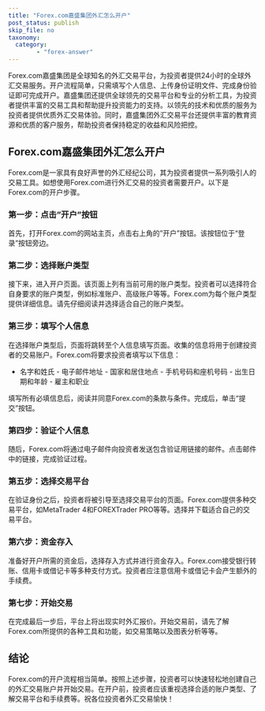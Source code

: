 ```yaml
---
title: "Forex.com嘉盛集团外汇怎么开户"
post_status: publish
skip_file: no
taxonomy:
  category:
        - "forex-answer"
---
```


Forex.com嘉盛集团是全球知名的外汇交易平台，为投资者提供24小时的全球外汇交易服务。开户流程简单，只需填写个人信息、上传身份证明文件、完成身份验证即可完成开户。嘉盛集团还提供全球领先的交易平台和专业的分析工具，为投资者提供丰富的交易工具和帮助提升投资能力的支持。以领先的技术和优质的服务为投资者提供优质外汇交易体验。同时，嘉盛集团外汇交易平台还提供丰富的教育资源和优质的客户服务，帮助投资者保持稳定的收益和风险把控。

## Forex.com嘉盛集团外汇怎么开户

Forex.com是一家具有良好声誉的外汇经纪公司，其为投资者提供一系列吸引人的交易工具。如想使用Forex.com进行外汇交易的投资者需要开户。以下是Forex.com的开户步骤。

### 第一步：点击”开户”按钮

首先，打开Forex.com的网站主页，点击右上角的”开户”按钮。该按钮位于“登录”按钮旁边。

### 第二步：选择账户类型

接下来，进入开户页面。该页面上列有当前可用的账户类型。投资者可以选择符合自身要求的账户类型，例如标准账户、高级账户等等。Forex.com为每个账户类型提供详细信息。请先仔细阅读并选择适合自己的账户类型。

### 第三步：填写个人信息

在选择账户类型后，页面将跳转至个人信息填写页面。收集的信息将用于创建投资者的交易账户。Forex.com将要求投资者填写以下信息：

- 名字和姓氏 - 电子邮件地址 - 国家和居住地点 - 手机号码和座机号码 - 出生日期和年龄 - 雇主和职业

填写所有必填信息后，阅读并同意Forex.com的条款与条件。完成后，单击“提交”按钮。

### 第四步：验证个人信息

随后，Forex.com将通过电子邮件向投资者发送包含验证用链接的邮件。点击邮件中的链接，完成验证过程。

### 第五步：选择交易平台

在验证身份之后，投资者将被引导至选择交易平台的页面。Forex.com提供多种交易平台，如MetaTrader 4和FOREXTrader PRO等等。选择并下载适合自己的交易平台。

### 第六步：资金存入

准备好开户所需的资金后，选择存入方式并进行资金存入。Forex.com接受银行转账、信用卡或借记卡等多种支付方式。投资者应注意信用卡或借记卡会产生额外的手续费。

### 第七步：开始交易

在完成最后一步后，平台上将出现实时外汇报价。开始交易前，请先了解Forex.com所提供的各种工具和功能，如交易策略以及图表分析等等。

## 结论

Forex.com的开户流程相当简单。按照上述步骤，投资者可以快速轻松地创建自己的外汇交易账户并开始交易。在开户前，投资者应该重视选择合适的账户类型、了解交易平台和手续费等。祝各位投资者外汇交易愉快！ 
